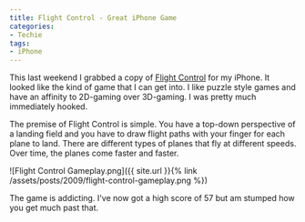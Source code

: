 ```yaml
---
title: Flight Control - Great iPhone Game
categories:
- Techie
tags:
- iPhone
---
```


This last weekend I grabbed a copy of [Flight Control](http://www.firemint.com/flightcontrol/index.html) for my iPhone. It looked like the kind of game that I can get into. I like puzzle style games and have an affinity to 2D-gaming over 3D-gaming. I was pretty much immediately hooked.

The premise of Flight Control is simple. You have a top-down perspective of a landing field and you have to draw flight paths with your finger for each plane to land. There are different types of planes that fly at different speeds. Over time, the planes come faster and faster.

![Flight Control Gameplay.png]({{ site.url }}{% link /assets/posts/2009/flight-control-gameplay.png %})

The game is addicting. I've now got a high score of 57 but am stumped how you get much past that.
